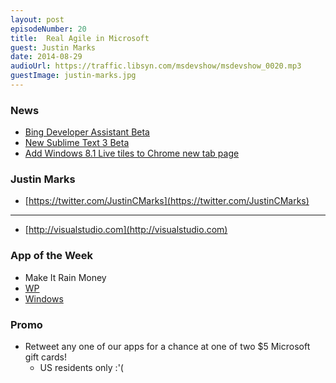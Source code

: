 ```yaml
---
layout: post
episodeNumber: 20
title:	Real Agile in Microsoft
guest: Justin Marks
date: 2014-08-29
audioUrl: https://traffic.libsyn.com/msdevshow/msdevshow_0020.mp3
guestImage: justin-marks.jpg
---
```



### News

 - [Bing Developer Assistant Beta](http://visualstudiogallery.msdn.microsoft.com/a1166718-a2d9-4a48-a5fd-504ff4ad1b65)
 - [New Sublime Text 3 Beta](http://www.sublimetext.com/3)
 - [Add Windows 8.1 Live tiles to Chrome new tab page](http://www.wpcentral.com/modern-new-tab-page-chrome-extension-windows)

### Justin Marks

 - [https://twitter.com/JustinCMarks](https://twitter.com/JustinCMarks)

----------

- [http://visualstudio.com](http://visualstudio.com)

### App of the Week

 - Make It Rain Money
  -   [WP](http://www.windowsphone.com/s?appid=104168b8-b738-4ceb-ba53-9c9ad0c503b2)
  -   [Windows](http://apps.microsoft.com/windows/en-us/app/make-it-rain-money/29c8efc3-1b91-413f-8748-88dc315ed4b2)

### Promo
 - Retweet any one of our apps for a chance at one of two $5 Microsoft gift cards!
	 - US residents only :'(
